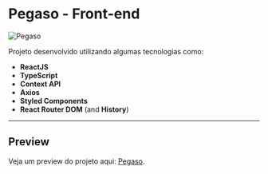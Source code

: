 # Pegaso - Front-end

![Pegaso](https://i.imgur.com/dSV4hna.gif)

Projeto desenvolvido utilizando algumas tecnologias como:

- **ReactJS**
- **TypeScript**
- **Context API**
- **Axios**
- **Styled Components**
- **React Router DOM** (and **History**)

---

## Preview

Veja um preview do projeto aqui: [Pegaso](https://pegaso.vercel.app/).
